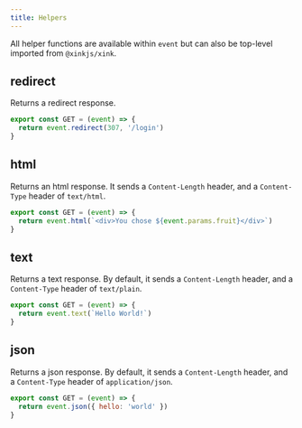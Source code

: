 ```yaml
---
title: Helpers
---
```


All helper functions are available within `event` but can also be top-level imported from `@xinkjs/xink`.

## redirect
Returns a redirect response.
```ts
export const GET = (event) => {
  return event.redirect(307, '/login')
}
```

## html
Returns an html response. It sends a `Content-Length` header, and a `Content-Type` header of `text/html`.
```js
export const GET = (event) => { 
  return event.html(`<div>You chose ${event.params.fruit}</div>`)
}
```

## text
Returns a text response. By default, it sends a `Content-Length` header, and a `Content-Type` header of `text/plain`.
```js
export const GET = (event) => {
  return event.text(`Hello World!`)
}
```

## json
Returns a json response. By default, it sends a `Content-Length` header, and a `Content-Type` header of `application/json`.
```js
export const GET = (event) => {
  return event.json({ hello: 'world' })
}
```
